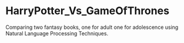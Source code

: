 # HarryPotter_Vs_GameOfThrones
Comparing two fantasy books, one for adult one for adolescence using Natural Language Processing Techniques. 
